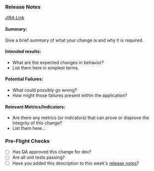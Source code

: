 ### Release Notes
[JIRA Link]()

#### Summary:
Give a brief summary of what your change is and why it is required.

#### Intended results:
- What are the expected changes in behavior?
- List them here in simplest terms.

#### Potential Failures:
- What could possibly go wrong?
- How might those failures present within the application?

#### Relevant Metrics/Indicators:
- Are there any metrics (or indicators) that can prove or disprove the integrity of this change?
- List them here...

<!---For minor fixes replace with the following --->
<!---### Minor Change
A 1-2 sentence summary on the change. If this requires more detail your change is likely not minor.-->

### Pre-Flight Checks
- [ ] Has QA approved this change for dev?
- [ ] Are all unit tests passing?
- [ ] Have you added this description to this week's [release notes](https://drive.google.com/drive/folders/1ELnyVZHgISIlwDQXgy0mb-4qsn_1PRZr?usp=sharing)?
